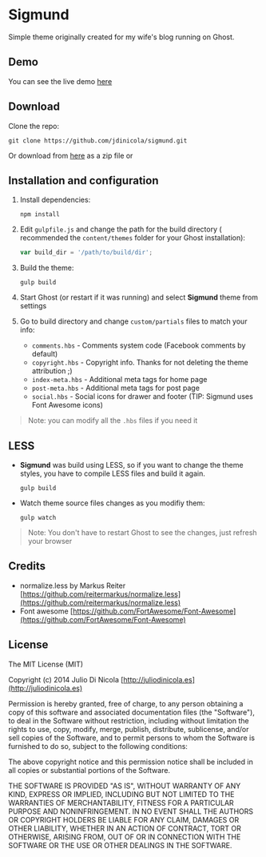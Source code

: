# Sigmund

Simple theme originally created for my wife's blog running on Ghost.

## Demo

You can see the live demo [here](http://anacristinaruiz.com)

## Download

Clone the repo:
````
git clone https://github.com/jdinicola/sigmund.git
````

Or download from [here](https://github.com/jdinicola/sigmund/archive/master.zip) as a zip file or 

## Installation and configuration

1. Install dependencies:
    ````
    npm install
    ````

2. Edit `gulpfile.js` and change the path for the build directory ( recommended the `content/themes` folder for your Ghost installation):
    ```` javascript
    var build_dir = '/path/to/build/dir';
    ````

3. Build the theme:
    ````
    gulp build
    ````

4. Start Ghost (or restart if it was running) and select **Sigmund** theme from settings

5. Go to build directory and change `custom/partials` files to match your info:
    * `comments.hbs` - Comments system code (Facebook comments by default)
    * `copyright.hbs` - Copyright info. Thanks for not deleting the theme attribution ;)
    * `index-meta.hbs` - Additional meta tags for home page
    * `post-meta.hbs` - Additional meta tags for post page
    * `social.hbs` - Social icons for drawer and footer (TIP: Sigmund uses Font Awesome icons)

> Note: you can modify all the `.hbs` files if you need it

## LESS

* **Sigmund** was build using LESS, so if you want to change the theme styles, you have to compile LESS files and build it again.
    ````
    gulp build
    ````

* Watch theme source files changes as you modifiy them:
    ````
    gulp watch
    ````

> Note: You don't have to restart Ghost to see the changes, just refresh your browser

## Credits

* normalize.less by Markus Reiter [https://github.com/reitermarkus/normalize.less](https://github.com/reitermarkus/normalize.less)
* Font awesome [https://github.com/FortAwesome/Font-Awesome](https://github.com/FortAwesome/Font-Awesome)

## License

The MIT License (MIT)

Copyright (c) 2014 Julio Di Nicola [http://juliodinicola.es](http://juliodinicola.es)

Permission is hereby granted, free of charge, to any person obtaining a copy
of this software and associated documentation files (the "Software"), to deal
in the Software without restriction, including without limitation the rights
to use, copy, modify, merge, publish, distribute, sublicense, and/or sell
copies of the Software, and to permit persons to whom the Software is
furnished to do so, subject to the following conditions:

The above copyright notice and this permission notice shall be included in
all copies or substantial portions of the Software.

THE SOFTWARE IS PROVIDED "AS IS", WITHOUT WARRANTY OF ANY KIND, EXPRESS OR
IMPLIED, INCLUDING BUT NOT LIMITED TO THE WARRANTIES OF MERCHANTABILITY,
FITNESS FOR A PARTICULAR PURPOSE AND NONINFRINGEMENT. IN NO EVENT SHALL THE
AUTHORS OR COPYRIGHT HOLDERS BE LIABLE FOR ANY CLAIM, DAMAGES OR OTHER
LIABILITY, WHETHER IN AN ACTION OF CONTRACT, TORT OR OTHERWISE, ARISING FROM,
OUT OF OR IN CONNECTION WITH THE SOFTWARE OR THE USE OR OTHER DEALINGS IN
THE SOFTWARE.
